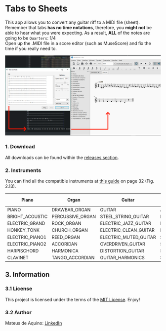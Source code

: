 # Tabs to Sheets
This app allows you to convert any guitar riff to a MIDI file (sheet).  
Remember that tabs **has no time notations**, therefore, you **might not** be able to hear what you were expecting. As a result, **ALL** of the notes are going to be `Quarters`: 1/4  
Open up the .MIDI file in a score editor (such as MuseScore) and fix the time if you really need to.  

![Image of the application running](tts.png)

### 1. Download
All downloads can be found within the [releases section](https://github.com/MateusAquino/tabs-to-sheets/releases).

### 2. Instruments
You can find all the compatible instruments at [this guide](http://www.jfugue.org/4/jfbmrkklprpp/TheCompleteGuideToJFugue-v1.pdf) on page 32 (Fig. 2.13).

| Piano           | Organ            | Guitar                | Bass                 | Strings            | Chromatic Percussion | Ensemble          | Brass         | Reed         | Pipe         | Synth Lead | Synth Pad | Synth Effects | Ethnic   | Percussive     | Sound Effects     |
| --------------- | ---------------- | --------------------- | -------------------- | ------------------ | -------------------- | ----------------- | ------------- | ------------ | ------------ | ---------- | --------- | ------------- | -------- | -------------- | ----------------- |
| PIANO           | DRAWBAR_ORGAN    | GUITAR                | ACOUSTIC_BASS        | VIOLIN             | CELESTA              | STRING_ENSEMBLE_1 | TRUMPET       | SOPRANO_SAX  | PICCOLO      | SQUARE     | NEW_AGE   | RAIN          | SITAR    | TINKLE_BELL    | GUITAR_FRET_NOISE |
| BRIGHT_ACOUSTIC | PERCUSSIVE_ORGAN | STEEL_STRING_GUITAR   | ELECTRIC_BASS_FINGER | VIOLA              | GLOCKENSPIEL         | STRING_ENSEMBLE_2 | TROMBONE      | ALTO_SAX     | FLUTE        | SAWTOOTH   | WARM      | SOUNDTRACK    | BANJO    | AGOGO          | BREATH_NOISE      |
| ELECTRIC_GRAND  | ROCK_ORGAN       | ELECTRIC_JAZZ_GUITAR  | ELECTRIC_BASS_PICK   | CELLO              | MUSIC_BOX            | SYNTH_STRINGS_1   | TUBA          | TENOR_SAX    | RECORDER     | CALLIOPE   | POLYSYNTH | CRYSTAL       | SHAMISEN | STEEL_DRUMS    | SEASHORE          |
| HONKEY_TONK     | CHURCH_ORGAN     | ELECTRIC_CLEAN_GUITAR | FRETLESS_BASS        | CONTRABASS         | VIBRAPHONE           | SYNTH_STRINGS_2   | MUTED_TRUMPET | BARITONE_SAX | PAN_FLUTE    | CHIFF      | CHOIR     | ATMOSPHERE    | KOTO     | WOODBLOCK      | BIRD_TWEET        |
| ELECTRIC_PIANO1 | REED_ORGAN       | ELECTRIC_MUTED_GUITAR | SLAP_BASS_1          | TREMOLO_STRINGS    | MARIMBA              | CHOIR_AAHS        | FRENCH_HORN   | OBOE         | BLOWN_BOTTLE | CHARANG    | BOWED     | BRIGHTNESS    | KALIMBA  | TAIKO_DRUM     | TELEPHONE_RING    |
| ELECTRIC_PIANO2 | ACCORIDAN        | OVERDRIVEN_GUITAR     | SLAP_BASS_2          | PIZZICATO_STRINGS  | XYLOPHONE            | VOICE_OOHS        | BRASS_SECTION | ENGLISH_HORN | SKAKUHACHI   | VOICE      | METALLIC  | GOBLINS       | BAGPIPE  | MELODIC_TOM    | HELICOPTER        |
| HARPISCHORD     | HARMONICA        | DISTORTION_GUITAR     | SYNTH_BASS_1         | ORCHESTRAL_STRINGS | TUBULAR_BELLS        | SYNTH_VOICE       | SYNTHBRASS_1  | BASSOON      | WHISTLE      | FIFTHS     | HALO      | ECHOES        | FIDDLE   | SYNTH_DRUM     | APPLAUSE          |
| CLAVINET        | TANGO_ACCORDIAN  | GUITAR_HARMONICS      | SYNTH_BASS_2         | TIMPANI            | DULCIMER             | ORCHESTRA_HIT     | SYNTHBRASS_2  | CLARINET     | OCARINA      | BASSLEAD   | SWEEP     | SCI-FI        | SHANAI   | REVERSE_CYMBAL | GUNSHOT           |
<!-- Compiled text with RegEX: https://regex101.com/r/CIXrrT/1 and https://regex101.com/r/CIXrrT/2 -->

## 3. Information
### 3.1 License
This project is licensed under the terms of the [MIT License](https://github.com/MateusAquino/tabs-to-sheets/blob/master/LICENSE). Enjoy!

### 3.2 Author
Mateus de Aquino: [LinkedIn](https://www.linkedin.com/in/mateus-de-aquino/)
